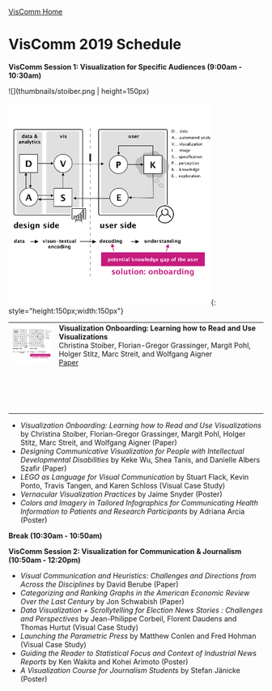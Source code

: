 [VisComm Home](/)

# VisComm 2019 Schedule

**VisComm Session 1: Visualization for Specific Audiences (9:00am - 10:30am)**

![](thumbnails/stoiber.png \| height=150px)

![](thumbnails/stoiber.png){: style="height:150px;width:150px"}

<table style="border: 0px blank;">
  <tbody>
    <tr style="border: 0px blank;">
      <td><img src="thumbnails/stoiber.png" width=150></td>
      <td><strong>Visualization Onboarding: Learning how to Read and Use Visualizations</strong> <br> Christina Stoiber, Florian-Gregor Grassinger, Margit Pohl, Holger Stitz, Marc Streit, and Wolfgang Aigner <br> <a href="http://google.com">Paper</a></td>
    </tr>
    <tr style="border: 0px blank;">
      <td>&nbsp;</td>
      <td>&nbsp;</td>
    </tr>
    <tr style="border: 0px blank;">
      <td>&nbsp;</td>
      <td>&nbsp;</td>
    </tr>
    <tr style="border: 0px blank;">
      <td>&nbsp;</td>
      <td>&nbsp;</td>
    </tr>
    <tr style="border: 0px blank;">
      <td>&nbsp;</td>
      <td>&nbsp;</td>
    </tr>
  </tbody>
</table>

- *Visualization Onboarding: Learning how to Read and Use Visualizations* by Christina Stoiber, Florian-Gregor Grassinger, Margit Pohl, Holger Stitz, Marc Streit, and Wolfgang Aigner (Paper)
- *Designing Communicative Visualization for People with Intellectual Developmental Disabilities* by Keke Wu, Shea Tanis, and Danielle Albers Szafir (Paper)
- *LEGO as Language for Visual Communication* by Stuart Flack, Kevin Ponto, Travis Tangen, and Karen Schloss (Visual Case Study)
- *Vernacular Visualization Practices* by Jaime Snyder (Poster)
- *Colors and Imagery in Tailored Infographics for Communicating Health Information to Patients and Research Participants* by Adriana Arcia (Poster)

**Break (10:30am - 10:50am)**

**VisComm Session 2: Visualization for Communication & Journalism  (10:50am - 12:20pm)**

- *Visual Communication and Heuristics: Challenges and Directions from Across the Disciplines* by David Berube (Paper)
- *Categorizing and Ranking Graphs in the American Economic Review Over the Last Century* by Jon Schwabish (Paper)
- *Data Visualization + Scrollytelling for Election News Stories : Challenges and Perspectives* by Jean-Philippe Corbeil, Florent Daudens and Thomas Hurtut (Visual Case Study)
- *Launching the Parametric Press* by Matthew Conlen and Fred Hohman (Visual Case Study)
- *Guiding the Reader to Statistical Focus and Context of Industrial News Reports* by Ken Wakita and Kohei Arimoto (Poster)
- *A Visualization Course for Journalism Students* by Stefan Jänicke (Poster)
